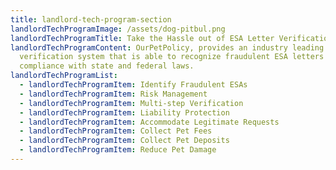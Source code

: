 ```yaml
---
title: landlord-tech-program-section
landlordTechProgramImage: /assets/dog-pitbul.png
landlordTechProgramTitle: Take the Hassle out of ESA Letter Verification
landlordTechProgramContent: OurPetPolicy, provides an industry leading ESA
  verification system that is able to recognize fraudulent ESA letters in
  compliance with state and federal laws.
landlordTechProgramList:
  - landlordTechProgramItem: Identify Fraudulent ESAs
  - landlordTechProgramItem: Risk Management
  - landlordTechProgramItem: Multi-step Verification
  - landlordTechProgramItem: Liability Protection
  - landlordTechProgramItem: Accommodate Legitimate Requests
  - landlordTechProgramItem: Collect Pet Fees
  - landlordTechProgramItem: Collect Pet Deposits
  - landlordTechProgramItem: Reduce Pet Damage
---
```

